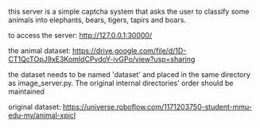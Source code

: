 this server is a simple captcha system that asks the user to classify some animals into elephants, bears, tigers, tapirs and boars.


to access the server:
http://127.0.0.1:30000/


the animal dataset:
https://drive.google.com/file/d/1D-CT1QcTOpJ9xE3KomIdCPvdoY-ivGPo/view?usp=sharing



the dataset needs to be named 'dataset' and placed in the same directory as image_server.py.
The original internal directories' order should be maintained


original dataset:
https://universe.roboflow.com/1171203750-student-mmu-edu-my/animal-xpicl
